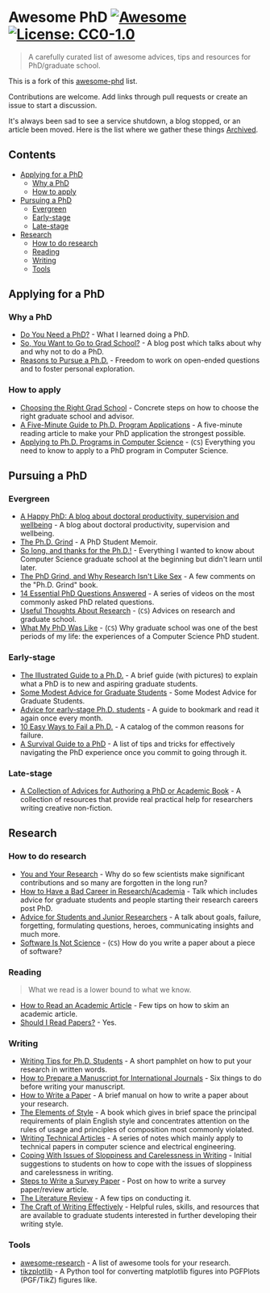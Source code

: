 # Awesome PhD [![Awesome](https://awesome.re/badge.svg)](https://awesome.re) [![License: CC0-1.0](https://img.shields.io/github/license/amerlo94/awesome-phd)](https://github.com/amerlo94/awesome-phd/blob/master/LICENSE)

> A carefully curated list of awesome advices, tips and resources for PhD/graduate school.

This is a fork of this [awesome-phd](https://github.com/imalisamar/awesome-phd) list.

Contributions are welcome. Add links through pull requests or create an issue to start a discussion.

It's always been sad to see a service shutdown, a blog stopped, or an article been moved. Here is the list where we gather these things [Archived](ARCHIVED.md).

## Contents

- [Applying for a PhD](#applying-for-a-phd)
    - [Why a PhD](#why-a-phd)
    - [How to apply](#how-to-apply)
- [Pursuing a PhD](#pursuing-a-phd)
    - [Evergreen](#evergreen)
    - [Early-stage](#early-stage)
    - [Late-stage](#late-stage)
- [Research](#research)
    - [How to do research](#how-to-do-research)
    - [Reading](#reading)
    - [Writing](#writing)
    - [Tools](#tools)

## Applying for a PhD

### Why a PhD

- [Do You Need a PhD?](http://matt-welsh.blogspot.my/2012/03/do-you-need-phd.html) - What I learned doing a PhD.
- [So, You Want to Go to Grad School?](http://matt-welsh.blogspot.my/2010/09/so-you-want-to-go-to-grad-school.html) - A blog post which talks about why and why not to do a PhD.
- [Reasons to Pursue a Ph.D.](http://jxyzabc.blogspot.my/2011/12/reasons-to-pursue-phd.html) - Freedom to work on open-ended questions and to foster personal exploration.

### How to apply

- [Choosing the Right Grad School](http://www.zephoria.org/thoughts/archives/2009/10/28/choosing_the_ri.html) - Concrete steps on how to choose the right graduate school and advisor.
- [A Five-Minute Guide to Ph.D. Program Applications](https://pg.ucsd.edu/PhD-application-tips.htm) - A five-minute reading article to make your PhD application the strongest possible.
- [Applying to Ph.D. Programs in Computer Science](http://www.cs.cmu.edu/%7Eharchol/gradschooltalk.pdf) - (`CS`) Everything you need to know to apply to a PhD program in Computer Science.

## Pursuing a PhD

### Evergreen

- [A Happy PhD: A blog about doctoral productivity, supervision and wellbeing](https://ahappyphd.org/) - A blog about doctoral productivity, supervision and wellbeing.
- [The Ph.D. Grind](http://bcmi.sjtu.edu.cn/home/niuli/resource/pguo-PhD-grind.pdf) - A PhD Student Memoir.
- [So long, and thanks for the Ph.D.!](http://www.cs.unc.edu/~azuma/hitch4.html) - Everything I wanted to know about Computer Science graduate school at the beginning but didn't learn until later.
- [The PhD Grind, and Why Research Isn't Like Sex](http://blog.regehr.org/archives/743) - A few comments on the "Ph.D. Grind" book.
- [14 Essential PhD Questions Answered](https://www.timeshighereducation.com/news/14-essential-phd-questions-answered/2006473.article?page=0%2C5) - A series of videos on the  most commonly asked PhD related questions.
- [Useful Thoughts About Research](http://www.eecs.harvard.edu/htk/phdadvice/) - (`CS`) Advices on research and graduate school.
- [What My PhD Was Like](http://jxyzabc.blogspot.my/2016/02/my-phd-abridged.html) - (`CS`) Why graduate school was one of the best periods of my life: the experiences of a Computer Science PhD student.

### Early-stage

- [The Illustrated Guide to a Ph.D.](http://matt.might.net/articles/phd-school-in-pictures/) - A brief guide (with pictures) to explain what a PhD is to new and aspiring graduate students.
- [Some Modest Advice for Graduate Students](http://stearnslab.yale.edu/some-modest-advice-graduate-students) - Some Modest Advice for Graduate Students.
- [Advice for early-stage Ph.D. students](https://pg.ucsd.edu/early-stage-PhD-advice.htm) - A guide to bookmark and read it again once every month.
- [10 Easy Ways to Fail a Ph.D.](http://matt.might.net/articles/ways-to-fail-a-phd/) - A catalog of the common reasons for failure.
- [A Survival Guide to a PhD](http://karpathy.github.io/2016/09/07/phd/) - A list of tips and tricks for effectively navigating the PhD experience once you commit to going through it.

### Late-stage

- [A Collection of Advices for Authoring a PhD or Academic Book](https://medium.com/advice-and-help-in-authoring-a-phd-or-non-fiction) - A collection of resources that provide real practical help for researchers writing creative non-fiction.

## Research

### How to do research

- [You and Your Research](http://www.cs.virginia.edu/~robins/YouAndYourResearch.html) - Why do so few scientists make significant contributions and so many are forgotten in the long run?
- [How to Have a Bad Career in Research/Academia](https://people.eecs.berkeley.edu/~pattrsn/talks/research.pdf) - Talk which includes advice for graduate students and people starting their research careers post PhD.
- [Advice for Students and Junior Researchers](http://www.markus-jakobsson.com/advice-for-students-and-junior-researchers) - A talk about goals, failure, forgetting, formulating questions, heroes, communicating insights and much more.
- [Software Is Not Science](http://matt-welsh.blogspot.my/2011/11/software-is-not-science.html) - (`CS`) How do you write a paper about a piece of software?

### Reading

> What we read is a lower bound to what we know.

- [How to Read an Academic Article](https://organizationsandmarkets.com/2010/08/31/how-to-read-an-academic-article/) - Few tips on how to skim an academic article.
- [Should I Read Papers?](http://michaelrbernste.in/2014/10/21/should-i-read-papers.html) - Yes.

### Writing

- [Writing Tips for Ph.D. Students](https://faculty.chicagobooth.edu/john.cochrane/research/papers/phd_paper_writing.pdf) - A short pamphlet on how to put your research in written words.
- [How to Prepare a Manuscript for International Journals](https://www.elsevier.com/connect/six-things-to-do-before-writing-your-manuscript) - Six things to do before writing your manuscript.
- [How to Write a Paper](http://www-mech.eng.cam.ac.uk/mmd/ashby-paper-V6.pdf) - A brief manual on how to write a paper about your research.
- [The Elements of Style](http://www.bartleby.com/141/) - A book which gives in brief space the principal requirements of plain English style and concentrates attention on the rules of usage and principles of composition most commonly violated.
- [Writing Technical Articles](http://www.cs.columbia.edu/~hgs/etc/writing-style.html) - A series of notes which mainly apply to technical papers in computer science and electrical engineering.
- [Coping With Issues of Sloppiness and Carelessness in Writing](http://asegrp.blogspot.my/2011/06/coping-with-issues-of-sloppiness-and.html) - Initial suggestions to students on how to cope with the issues of sloppiness and carelessness in writing.
- [Steps to Write a Survey Paper](http://researchpedia.info/steps-to-write-a-survey-paper/) - Post on how to write a survey paper/review article.
- [The Literature Review](http://www.writing.utoronto.ca/advice/specific-types-of-writing/literature-review) - A few tips on conducting it.
- [The Craft of Writing Effectively](https://www.youtube.com/watch?v=vtIzMaLkCaM&feature=youtu.be) - Helpful rules, skills, and resources that are available to graduate students interested in further developing their writing style.

### Tools

- [awesome-research](https://github.com/emptymalei/awesome-research) - A list of awesome tools for your research.
- [tikzplotlib](https://github.com/nschloe/tikzplotlib) - A Python tool for converting matplotlib figures into PGFPlots (PGF/TikZ) figures like.
